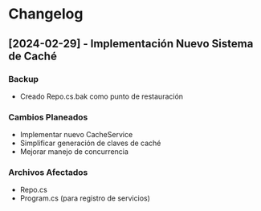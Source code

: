 # Changelog

## [2024-02-29] - Implementación Nuevo Sistema de Caché

### Backup
- Creado Repo.cs.bak como punto de restauración

### Cambios Planeados
- Implementar nuevo CacheService
- Simplificar generación de claves de caché
- Mejorar manejo de concurrencia

### Archivos Afectados
- Repo.cs
- Program.cs (para registro de servicios) 